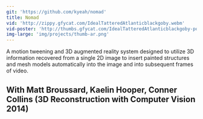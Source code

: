 ```yaml
---
git: 'https://github.com/kyeah/nomad'
title: Nomad
vid: 'http://zippy.gfycat.com/IdealTatteredAtlanticblackgoby.webm'
vid-poster: 'http://thumbs.gfycat.com/IdealTatteredAtlanticblackgoby-poster.jpg'
img-large: 'img/projects/thumb-ar.png'
---
```


A motion tweening and 3D augmented reality system designed to utilize 3D information recovered from a single 2D image to insert painted structures and mesh models automatically into the image and into subsequent frames of video.


<p-dark>With Matt Broussard, Kaelin Hooper, Conner Collins (3D Reconstruction with Computer Vision 2014)</p-dark>
---
